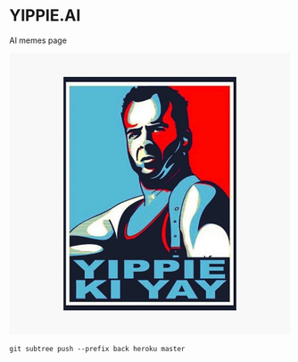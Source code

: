 # YIPPIE.AI
AI memes page

![jupikai](pp,840x830-pad,1000x1000,f8f8f8.jpg)

```git
git subtree push --prefix back heroku master
```